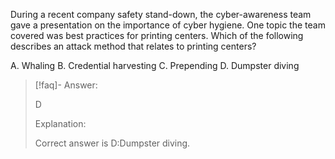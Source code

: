 
During a recent company safety stand-down, the cyber-awareness team gave a presentation on the importance of cyber hygiene. One topic the team covered was best practices for printing centers. Which of the following describes an attack method that relates to printing centers? 

A. Whaling 
B. Credential harvesting 
C. Prepending 
D. Dumpster diving

> [!faq]- Answer: 
> 
> D 
> 
> Explanation:
>
>Correct answer is D:Dumpster diving.

